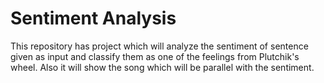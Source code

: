 # Sentiment Analysis
This repository has project which will analyze the sentiment of sentence given as input and classify them as one of the feelings from Plutchik's wheel.
Also it will show the song which will be parallel with the sentiment.
